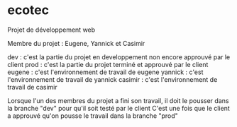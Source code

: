 # ecotec
Projet de développement web 

Membre du projet : Eugene, Yannick et Casimir

dev : c'est la partie du projet en developpement non encore approuvé par le client
prod : c'est la partie du projet terminé et approuvé par le client
eugene : c'est l'environnement de travail de eugene
yannick : c'est l'environnement de travail de yannick
casimir : c'est l'environnement de travail de casimir

Lorsque l'un des membres du projet a fini son travail, il doit le pousser dans la branche "dev" pour qu'il soit testé par le client
C'est une fois que le client a approuvé qu'on pousse le travail dans la branche "prod"
